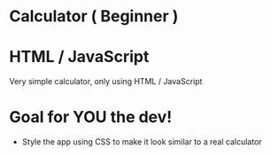 # Calculator ( Beginner )
# HTML / JavaScript

Very simple calculator, only using HTML / JavaScript

# Goal for YOU the dev!
+ Style the app using CSS to make it look similar to a real calculator 




